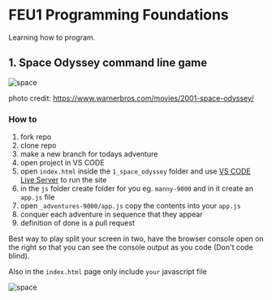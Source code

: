 # FEU1 Programming Foundations

Learning how to program.

## 1. Space Odyssey command line game

![space](./1_space_odyssey/img/space_odyssey.jpg)

photo credit: https://www.warnerbros.com/movies/2001-space-odyssey/

### How to

1. fork repo
2. clone repo
3. make a new branch for todays adventure
4. open project in VS CODE
5. open `index.html` inside the `1_space_odyssey` folder and use [VS CODE Live Server](https://marketplace.visualstudio.com/items?itemName=ritwickdey.LiveServer) to run the site
6. in the `js` folder create folder for you eg. `manny-9000` and in it create an `app.js` file
7. open `_adventures-9000/app.js` copy the contents into your `app.js` 
1. conquer each adventure in sequence that they appear
2. definition of done is a pull request

Best way to play split your screen in two, have the browser console open on the right so that you can see the console output as you code (Don't code blind). 

Also in the `index.html` page only include `your` javascript file

![space](./1_space_odyssey/img/howto.png)
